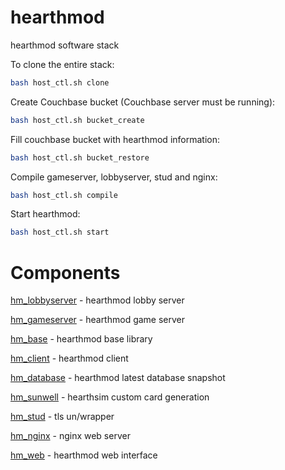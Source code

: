 # hearthmod
hearthmod software stack

To clone the entire stack:
```sh
bash host_ctl.sh clone
```

Create Couchbase bucket (Couchbase server must be running):
```sh
bash host_ctl.sh bucket_create
```

Fill couchbase bucket with hearthmod information:
```sh
bash host_ctl.sh bucket_restore
```

Compile gameserver, lobbyserver, stud and nginx:
```sh
bash host_ctl.sh compile
```

Start hearthmod:
```sh
bash host_ctl.sh start
```
# Components
[hm_lobbyserver](https://github.com/farb3yonddriv3n/hm_lobbyserver) - hearthmod lobby server

[hm_gameserver](https://github.com/farb3yonddriv3n/hm_gameserver) - hearthmod game server

[hm_base](https://github.com/farb3yonddriv3n/hm_base) - hearthmod base library

[hm_client](https://github.com/farb3yonddriv3n/hm_client) - hearthmod client

[hm_database](https://github.com/farb3yonddriv3n/hm_database) - hearthmod latest database snapshot

[hm_sunwell](https://github.com/farb3yonddriv3n/hm_sunwell) - hearthsim custom card generation

[hm_stud](https://github.com/farb3yonddriv3n/hm_stud) - tls un/wrapper

[hm_nginx](https://github.com/farb3yonddriv3n/hm_nginx) - nginx web server

[hm_web](https://github.com/farb3yonddriv3n/hm_web) - hearthmod web interface

